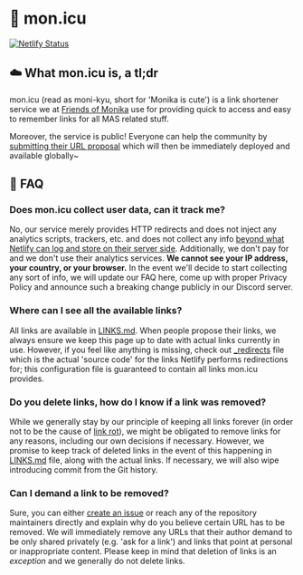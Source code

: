 # 🔗 mon.icu

[![Netlify Status][4]][5]

## ☁️ What mon.icu is, a tl;dr

mon.icu (read as moni-kyu, short for 'Monika is cute') is a link shortener
service we at [Friends of Monika][1] use for providing quick to access and easy
to remember links for all MAS related stuff.

Moreover, the service is public! Everyone can help the community by
[submitting their URL proposal][2] which will then be immediately deployed and
available globally~

## 🙋 FAQ

### Does mon.icu collect user data, can it track me?

No, our service merely provides HTTP redirects and does not inject any analytics
scripts, trackers, etc. and does not collect any info
[beyond what Netlify can log and store on their server side][3]. Additionally,
we don't pay for and we don't use their analytics services. **We cannot see your
IP address, your country, or your browser.** In the event we'll decide to start
collecting any sort of info, we  will update our FAQ here, come up with proper
Privacy Policy and announce such a breaking change publicly in our Discord
server.

### Where can I see all the available links?

All links are available in [LINKS.md][6]. When people propose their links, we
always ensure we keep this page up to date with actual links currently in use.
However, if you feel like anything is missing, check out [_redirects][7] file
which is the actual 'source code' for the links Netlify performs redirections
for; this configuration file is guaranteed to contain all links mon.icu
provides.

### Do you delete links, how do I know if a link was removed?

While we generally stay by our principle of keeping all links forever (in order
not to be the cause of [link rot][8]), we might be obligated to remove links for
any reasons, including our own decisions if necessary. However, we promise to
keep track of deleted links in the event of this happening in [LINKS.md][6]
file, along with the actual links. If necessary, we will also wipe introducing
commit from the Git history.

### Can I demand a link to be removed?

Sure, you can either [create an issue][9] or reach any of the repository
maintainers directly and explain why do you believe certain URL has to be
removed. We will immediately remove any URLs that their author demand to be only
shared privately (e.g. 'ask for a link') and links that point at personal or
inappropriate content. Please keep in mind that deletion of links is an
*exception* and we generally do not delete links.


[1]: https://github.com/Friends-of-Monika/monicu
[2]: CONTRIBUTING.md
[3]: https://www.netlify.com/gdpr-ccpa/
[4]: https://api.netlify.com/api/v1/badges/2c803c94-db9c-40bc-9a06-005361a0d873/deploy-status
[5]: https://app.netlify.com/sites/monicu/deploys
[6]: LINKS.md
[7]: _redirects
[8]: https://en.wikipedia.org/wiki/Link_rot
[9]: https://github.com/Friends-of-Monika/monicu/issues/new